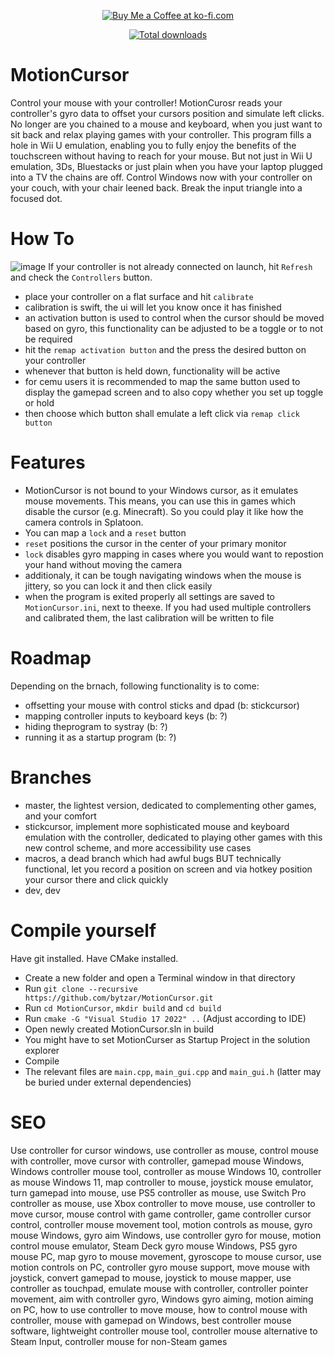 <p align="center">
  <a href="https://ko-fi.com/baehrei" target="_blank">
    <img src="https://ko-fi.com/img/githubbutton_sm.svg" alt="Buy Me a Coffee at ko-fi.com">
  </a>
</p>

<p align="center">
  <a href="https://img.shields.io/github/downloads/bytzar/MotionCursor/total.svg" target="_blank">
    <img src="https://img.shields.io/github/downloads/bytzar/MotionCursor/total.svg" alt="Total downloads">
  </a>
</p>

# MotionCursor
Control your mouse with your controller! MotionCurosr reads your controller's gyro data to offset your cursors position and simulate left clicks. No longer are you chained to a mouse and keyboard, when you just want to sit back and relax playing games with your controller. This program fills a hole in Wii U emulation, enabling you to fully enjoy the benefits of the touchscreen without having to reach for your mouse. But not just in Wii U emulation, 3Ds, Bluestacks or just plain when you have your laptop plugged into a TV the chains are off. Control Windows now with your controller on your couch, with your chair leened back. Break the input triangle into a focused dot.

# How To
![image](https://github.com/user-attachments/assets/f523a74b-7fb4-4611-b0f3-a0495912ad6e)
If your controller is not already connected on launch, hit `Refresh` and check the `Controllers` button.
- place your controller on a flat surface and hit `calibrate`
- calibration is swift, the ui will let you know once it has finished
- an activation button is used to control when the cursor should be moved based on gyro, this functionality can be adjusted to be a toggle or to not be required
- hit the `remap activation button` and the press the desired button on your controller
- whenever that button is held down, functionality will be active
- for cemu users it is recommended to map the same button used to display the gamepad screen and to also copy whether you set up toggle or hold
- then choose which button shall emulate a left click via `remap click button`

# Features
- MotionCursor is not bound to your Windows cursor, as it emulates mouse movements. This means, you can use this in games which disable the cursor (e.g. Minecraft). So you could play it like how the camera controls in Splatoon.
- You can map a `lock` and a `reset` button
- `reset` positions the cursor in the center of your primary monitor
- `lock` disables gyro mapping in cases where you would want to repostion your hand without moving the camera
- additionaly, it can be tough navigating windows when the mouse is jittery, so you can lock it and then click easily
- when the program is exited properly all settings are saved to `MotionCursor.ini`, next to theexe. If you had used multiple controllers and calibrated them, the last calibration will be written to file

# Roadmap
Depending on the brnach, following functionality is to come:
- offsetting your mouse with control sticks and dpad (b: stickcursor)
- mapping controller inputs to keyboard keys (b: ?)
- hiding theprogram to systray (b: ?)
- running it as a startup program (b: ?)

# Branches
- master, the lightest version, dedicated to complementing other games, and your comfort
- stickcursor, implement more sophisticated mouse and keyboard emulation with the controller, dedicated to playing other games with this new control scheme,  and more accessibility use cases
- macros, a dead branch which had awful bugs BUT technically functional, let you record a position on screen and via hotkey position your cursor there and click quickly
- dev, dev

# Compile yourself
Have git installed.
Have CMake installed.

- Create a new folder and open a Terminal window in that directory
- Run `git clone --recursive https://github.com/bytzar/MotionCursor.git`
- Run `cd MotionCursor`, `mkdir build` and `cd build`
- Run `cmake -G "Visual Studio 17 2022" ..` (Adjust according to IDE)
- Open newly created MotionCursor.sln in build
- You might have to set MotionCurser as Startup Project in the solution explorer
- Compile
- The relevant files are `main.cpp`, `main_gui.cpp` and `main_gui.h` (latter may be buried under external dependencies)

# SEO
Use controller for cursor windows, use controller as mouse, control mouse with controller, move cursor with controller, gamepad mouse Windows, Windows controller mouse tool, controller as mouse Windows 10, controller as mouse Windows 11, map controller to mouse, joystick mouse emulator, turn gamepad into mouse, use PS5 controller as mouse, use Switch Pro controller as mouse, use Xbox controller to move mouse, use controller to move cursor, mouse control with game controller, game controller cursor control, controller mouse movement tool, motion controls as mouse, gyro mouse Windows, gyro aim Windows, use controller gyro for mouse, motion control mouse emulator, Steam Deck gyro mouse Windows, PS5 gyro mouse PC, map gyro to mouse movement, gyroscope to mouse cursor, use motion controls on PC, controller gyro mouse support, move mouse with joystick, convert gamepad to mouse, joystick to mouse mapper, use controller as touchpad, emulate mouse with controller, controller pointer movement, aim with controller gyro, Windows gyro aiming, motion aiming on PC, how to use controller to move mouse, how to control mouse with controller, mouse with gamepad on Windows, best controller mouse software, lightweight controller mouse tool, controller mouse alternative to Steam Input, controller mouse for non-Steam games
